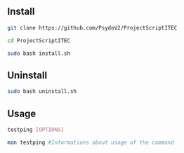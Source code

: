 ## Install

```bash
git clone https://github.com/PsydoV2/ProjectScriptITEC 
```
```bash
cd ProjectScriptITEC
```
```bash
sudo bash install.sh
```

## Uninstall

```bash
sudo bash uninstall.sh
```

## Usage

```bash
testping [OPTIONS]
```

```bash 
man testping #Informations about usage of the command
```
